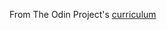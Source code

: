 ﻿From The Odin Project's [curriculum](http://www.theodinproject.com/courses/web-development-101/lessons/html-css)
